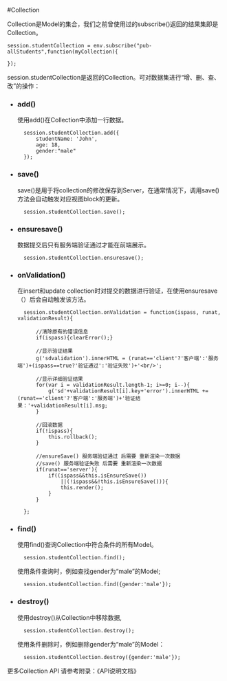 #Collection

Collection是Model的集合，我们之前曾使用过的subscribe()返回的结果集即是Collection。

	session.studentCollection = env.subscribe("pub-allStudents",function(myCollection){

    });
    
session.studentCollection是返回的Collection。可对数据集进行“增、删、查、改”的操作：

* ### add()

	使用add()在Collection中添加一行数据。
	
		session.studentCollection.add({
			studentName: 'John',
			age: 18,
			gender:"male"			 		
		});
		

* ### save()

	save()是用于将collection的修改保存到Server，在通常情况下，调用save()方法会自动触发对应视图block的更新。
	
		session.studentCollection.save();
		
* ### ensuresave()

	数据提交后只有服务端验证通过才能在前端展示。
	
		session.studentCollection.ensuresave();
		
		
* ### onValidation()

	在insert和update collection时对提交的数据进行验证，在使用ensuresave（）后会自动触发该方法。

		session.studentCollection.onValidation = function(ispass, runat, validationResult){

			//清除原有的错误信息
			if(ispass){clearError();}

			//显示验证结果
			g('sdvalidation').innerHTML = (runat=='client'?'客户端':'服务端')+(ispass==true?'验证通过':'验证失败')+'<br/>';

			//显示详细验证结果
			for(var i = validationResult.length-1; i>=0; i--){
				g('sd'+validationResult[i].key+'error').innerHTML +=  (runat=='client'?'客户端':'服务端')+'验证结果：'+validationResult[i].msg;
			}

			//回滚数据
			if(!ispass){
				this.rollback();
			}

			//ensureSave() 服务端验证通过 后需要 重新渲染一次数据
			//save() 服务端验证失败 后需要 重新渲染一次数据
			if(runat=='server'){
				if((ispass&&this.isEnsureSave())
					||(!ispass&&!this.isEnsureSave())){
					this.render();
				}
			}

		};


	
	
* ### find()


	使用find()查询Collection中符合条件的所有Model。
	
	    session.studentCollection.find();
	
	使用条件查询时，例如查找gender为“male”的Model;
	
		session.studentCollection.find({gender:'male'});
		
		
* ### destroy()

	使用destroy()从Collection中移除数据,
	
		session.studentCollection.destroy();
		
	使用条件删除时，例如删除gender为“male”的Model：
	
		session.studentCollection.destroy({gender:'male'});


更多Collection API 请参考附录：《API说明文档》	
